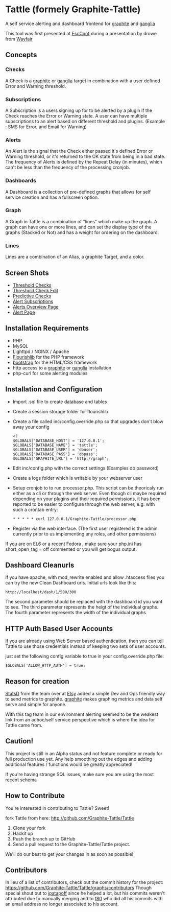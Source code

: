 Tattle  (formely Graphite-Tattle)
======

A self service alerting and dashboard frontend for [graphite][graphite] and [ganglia][ganglia]

This tool was first presented at [EscConf][escconf] during a presentation by drowe from [Wayfair][wayfair]

Concepts
--------

### Checks
  A Check is a [graphite][graphite] or [ganglia][ganglia] target in combination with a user defined Error and Warning threshold.

### Subscriptions
  A Subscription is a users signing up for to be alerted by a plugin if the Check reaches the Error or Warning state. A user can have multiple subscriptions to an alert based on different threshold and plugins. (Example : SMS for Error, and Email for Warning)

### Alerts
  An Alert is the signal that the Check either passed it's defined Error or Warning threshold, or it's returned to the OK state from being in a bad state. The frequency of Alerts is defined by the Repeat Delay (in minutes), which can't be less than the frequency of the processing cronjob.

### Dashboards
  A Dashboard is a collection of pre-defined graphs that allows for self service creation and has a fullscreen option.

### Graph
  A Graph in Tattle is a combination of "lines" which make up the graph. A graph can have one or more lines, and can set the display type of the graphs (Stacked or Not) and has a weight for ordering on the dashboard.

### Lines
  Lines are a combination of an Alias, a graphite Target, and a color.

Screen Shots
-----------------------------

* [Threshold Checks](./screenshots/tattle-threshold-checks.png)
* [Threshold Check Edit](./screenshots/tattle-check-edit-page.png)
* [Predictive Checks](./screenshots/tattle-predictive-checks.png)
* [Alert Subscriptions](./screenshots/tattle-subscriptions-page.png)
* [Alerts Overview Page](./screenshots/tattle-alerts-page.png)
* [Alert Page](./screenshots/tattle-alert-page.png)

Installation Requirements
-----------------------------

* PHP
* MySQL
* Lighttpd / NGINX / Apache
* [Flourishlib][flourishlib] for the PHP framework
* [bootstrap][bootstrap] for the HTML/CSS framework
* http access to a [graphite][graphite] or [ganglia][ganglia] installation
* php-curl for some alerting modules

Installation and Configuration
-----------------------------
* Import .sql file to create database and tables

* Create a session storage folder for flourishlib

* Create a file called inc/config.override.php so that upgrades don't blow away your config

    ```
    <?
    $GLOBALS['DATABASE_HOST'] = '127.0.0.1';
    $GLOBALS['DATABASE_NAME'] = 'tattle';
    $GLOBALS['DATABASE_USER'] = 'dbuser';
    $GLOBALS['DATABASE_PASS'] = 'dbpass';
    $GLOBALS['GRAPHITE_URL'] = 'http://graph';
    ```

* Edit inc/config.php with the correct settings (Examples db password)

* Create a logs folder which is writable by your webserver user

* Setup cronjob to to run processor.php. This script can be theoricaly run either as a cli or through the web server. Even though cli maybe required depending on your plugins and their required permissions, it has been reported to be easier to configure through the web server, e.g. with such a crontab entry:
    ```
    * * * * * curl 127.0.0.1/Graphite-Tattle/processor.php
    ```

* Register via the web interface. (The first user registered is the admin currently prior to us implementing any roles, and other permissions)


If you are on EL6 or a recent Fedora , make sure your php.ini has short_open_tag = off commented or you will get bogus output.

Dashboard Cleanurls
-----------
If you have apache, with mod_rewrite enabled and allow .htaccess files you can try the new Clean Dashboard urls.
Initial urls look like this:

```
http://localhost/dash/1/500/300
```

The second parameter should be replaced with the dashboard id you want to see.
The third parameter represents the heigt of the individual graphs.
The fourth parameter represents the width of the individual graphs

HTTP Auth Based User Accounts
-----------
If you are already using Web Server based authentication, then you can tell Tattle to use those credentials instead of keeping two sets of user accounts.

just set the following config variable to true in your config.override.php file:
```
$GLOBALS['ALLOW_HTTP_AUTH'] = true;
```

Reason for creation
-----------

[StatsD][statsd] from the team over at [Etsy][etsy] added a simple Dev and Ops friendly way to send metrics to graphite.
[graphite][graphite] makes graphing metrics and data self serve and simple for anyone.

With this tag team in our environment alerting seemed to be the weakest link from an adhoc/self service perspective which is where the idea
for Tattle came from.

Caution!
----------
This project is still in an Alpha status and not feature complete or ready for full production use yet.
Any help smoothing out the edges and adding additional features / functions would be greatly appreciated!

If you're having strange SQL issues, make sure you are using the most recent schema

How to Contribute
---------------------

You're interested in contributing to Tattle? Sweet!

fork Tattle from here: http://github.com/Graphite-Tattle/Tattle

1. Clone your fork
2. Hackit up
3. Push the branch up to GitHub
4. Send a pull request to the Graphite-Tattle/Tattle project.

We'll do our best to get your changes in as soon as possible!

[graphite]: http://graphite.wikidot.com
[ganglia]: http://ganglia.sourceforge.net/
[etsy]: http://www.etsy.com
[statsd]: https://github.com/etsy/statsd/
[bootstrap]: http://twitter.github.com/bootstrap/
[flourishlib]: http://flourishlib.com
[escconf]: http://escconf.com
[wayfair]: http://engineering.wayfair.com/


Contributors
---------------------
In lieu of a list of contributors, check out the commit history for the project:
https://github.com/Graphite-Tattle/Tattle/graphs/contributors
Though special shout out to [jpatapoff](https://github.com/jpatapoff/Graphite-Tattle) since he helped a lot, but his commits weren't attributed due to manually merging and to [f80](https://github.com/f80) who did all his commits with an email address no longer associated to his account.

